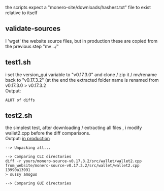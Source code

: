 the scripts expect a "monero-site/downloads/hashest.txt" file to exist relative to itself    

## validate-sources
I 'wget' the website source files, but in production these are copied from the previous step "mv ../"
## test1.sh

i set the version_gui variable to "v0.17.3.0" and clone / zip it / mv/rename back to "v0.17.3.2" (at the end the extracted folder name is renamed from v0.17.3.0 > v0.17.3.2    
Output:
```
ALOT of diffs
```
## test2.sh 

the simplest test, after downloading / extracting all files , i modify wallet2.cpp before the diff comparisons.    
Output: [in production](https://github.com/plowsof/monero-site/runs/6637203924?check_suite_focus=true#step:8:186)
```
--> Unpacking all...

--> Comparing CLI directories
diff -r yours/monero-source-v0.17.3.2/src/wallet/wallet2.cpp from_website/monero-source-v0.17.3.2/src/wallet/wallet2.cpp
13990a13991
> sussy amogus

--> Comparing GUI directories

```
